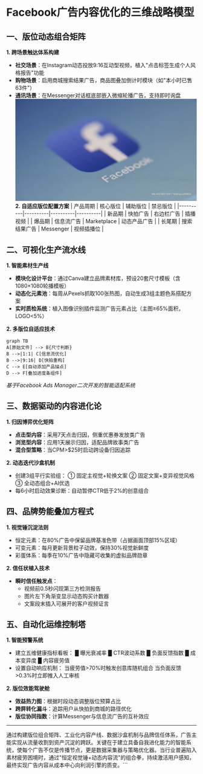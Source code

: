 
# Facebook广告内容优化的三维战略模型

## 一、版位动态组合矩阵
**1. 跨场景触达体系构建**
- **社交场景**：在Instagram动态投放9:16互动型视频，植入"点击标签生成个人风格报告"功能
- **购物场景**：启用商城搜索结果广告，商品图叠加倒计时模块（如"本小时已售63件"）
- **通讯场景**：在Messenger对话框底部嵌入微缩轮播广告，支持即时询盘
![替代文字](微信图片_20250331113145.png)
**2. 自适应版位配置方案**
| 产品周期 | 核心版位 | 辅助版位 | 禁忌版位 |
|----------|----------|----------|----------|
| 新品期   | 快拍广告 | 右边栏广告 | 插播视频 |
| 爆品期   | 信息流广告 | Marketplace | 动态产品广告 |
| 长尾期   | 搜索结果广告 | Messenger | 视频插播位 |

## 二、可视化生产流水线
**1. 智能素材生产线**
- **模块化设计平台**：通过Canva建立品牌素材库，预设20套尺寸模板（含1080×1080轮播模板）
- **动态化元素池**：每周从Pexels抓取100张热图，自动生成3组主题色系搭配方案
- **实时质检系统**：植入图像识别插件监测广告元素占比（主图≥65%面积，LOGO<5%）

**2. 多版位自适应技术**
```mermaid
graph TB
A[原始文件] --> B{尺寸判断}
B -->|1:1| C[信息流优化]
B -->|9:16| D[快拍重构]
C --> E[自动添加产品描点]
D --> F[叠加进度条组件]
```
*基于Facebook Ads Manager二次开发的智能适配系统*

## 三、数据驱动的内容进化论
**1. 归因博弈优化矩阵**
- **点击型内容**：采用7天点击归因，侧重优惠券发放类广告
- **浏览型内容**：应用1天展示归因，适配品牌故事类广告
- **混合型策略**：当CPM>$25时启动跨设备归因追踪

**2. 动态迭代沙盒机制**
- 创建3组平行实验组：
  ① 固定主视觉+轮换文案
  ② 固定文案+变异视觉风格
  ③ 全动态组合+AI优选
- 每6小时启动效果诊断：自动暂停CTR低于2%的创意组合

## 四、品牌势能叠加方程式
**1. 视觉锤沉淀法则**
- 恒定元素：在80%广告中保留品牌基准色带（占据画面顶部15%区域）
- 可变元素：每月更新背景粒子动效，保持30%视觉新鲜度
- 彩蛋体系：每季在10%广告中隐藏可收集的虚拟品牌勋章

**2. 信任状植入技术**
- **瞬时信任触发点**：
  - 视频前0.5秒闪现第三方检测报告
  - 图片左下角渐变显示动态购买计数器
  - 文案段末插入可展开的客户视频证言

## 五、自动化运维控制塔
**1. 智能预警系统**
- 建立五维健康指标看板：
  █ 曝光衰减率  █ CTR波动系数  █ 负面反馈指数
  █ 成本变异度  █ 内容疲劳值
- 设置自动响应机制：
  当疲劳值>70%时触发创意库随机组合
  当负面反馈>0.3%时立即推入人工审核

**2. 版位效能驾驶舱**
- **效益热力图**：根据时段动态调整版位预算占比
- **跨屏转化漏斗**：追踪用户从快拍到商城的路径优化
- **版位协同指数**：计算Messenger与信息流广告的互补效应

---

通过构建版位组合矩阵、工业化内容产线、数据沙盒机制与品牌信任体系，广告主能实现从流量收割到资产沉淀的跨跃。关键在于建立具备自我进化能力的智能系统，使每个广告不仅是传播节点，更是数据采集器与策略优化器。当行业普遍陷入素材疲劳困境时，通过"恒定视觉锤+动态内容流"的组合拳，持续激活用户感知，最终实现广告内容从成本中心向利润引擎的质变。```
